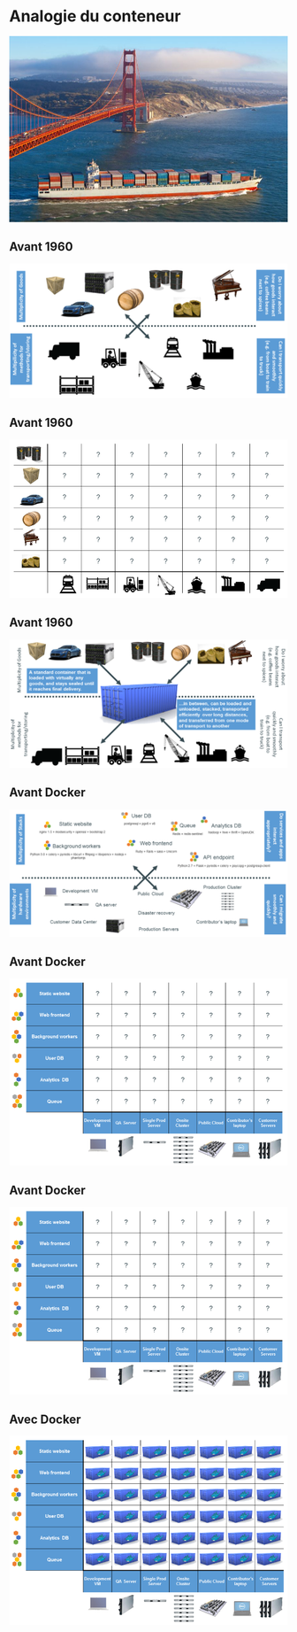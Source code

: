 # Analogie du conteneur

![](ressources/goldengate-containers.5382f9df.jpg)



## Avant 1960

![](ressources/cargo-transport-pre-1960.93214557.png)



## Avant 1960

![](ressources/also-a-matrix-from-hell.b601bab7.png)



## Avant 1960

![](ressources/intermodal-shipping-container.ed3fd3a9.png)



## Avant Docker

![](ressources/the-challenge.f47e9863.png)



## Avant Docker

![](ressources/the-matrix-from-hell.ec0cf00d.png)



## Avant Docker

![](ressources/the-matrix-from-hell.ec0cf00d.png)



## Avec Docker

![](ressources/eliminates-matrix-from-hell.f328bd92.png)


